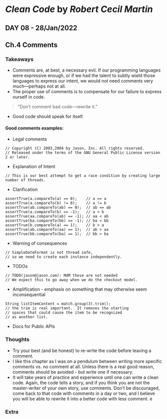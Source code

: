 # *Clean Code* by *Robert Cecil Martin*

## DAY 08 - 28/Jan/2022
## Ch.4 Comments

### Takeaways
- Comments are, at best, a necessary evil. If our programming languages were expressive enough, or if we had the talent to subtly wield those languages to express our intent, we would not need comments very much—perhaps not at all.
- The proper use of comments is to compensate for our failure to express ourself in code.
> “Don’t comment bad code—rewrite it.”
- Good code should speak for itself.

#### Good comments examples:
  - Legal comments
```
// Copyright (C) 2003,2004 by Jason, Inc. All rights reserved.
// Released under the terms of the GNU General Public License version 2 or later.
```
  - Explanation of Intent
```
// This is our best attempt to get a race condition by creating large number of threads.
```
  - Clarification
```
assertTrue(a.compareTo(a) == 0);    // a == a
assertTrue(a.compareTo(b) != 0);    // a != b
assertTrue(ab.compareTo(ab) == 0);  // ab == ab
assertTrue(a.compareTo(b) == -1);   // a < b
assertTrue(aa.compareTo(ab) == -1); // aa < ab
assertTrue(ba.compareTo(bb) == -1); // ba < bb
assertTrue(b.compareTo(a) == 1);    // b > a
assertTrue(ab.compareTo(aa) == 1);  // ab > aa
assertTrue(bb.compareTo(ba) == 1);  // bb > ba
```
  - Warning of consequences
```
// SimpleDateFormat is not thread safe,
// so we need to create each instance independently.
```
  - TODOs
```
// TODO(jason@jason.com): MdM these are not needed
// We expect this to go away when we do the checkout model.
```
  - Amplification - emphasis on something that may otherwise seem inconsequential
```
String listItemContent = match.group(3).trim();
// the trim is real important.  It removes the starting
// spaces that could cause the item to be recognized
// as another list.
```
  - Docs for Public APIs

### Thoughts
- Try your best (and be honest) to re-write the code before leaving a comment.
- I like this chapter as I was on a pendulum between writing more specific comments vs. no comment at all. Unless there is a real good reason, comments should be avoided - but write one if necessary.
- It will take years of practice and experience until one can write a clean code. Again, the code tells a story, and if you think you are not the master-writer of your own story, use comments. Don't be discouraged, come back to that code with comments in a day or two, and I believe you will be able to rewrite it into a better code with less comment.
e
### Extra
